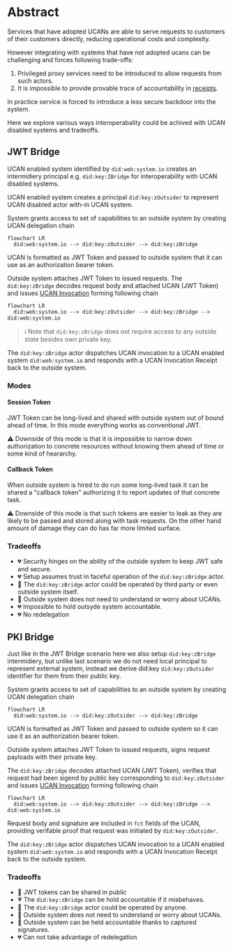 # Abstract

Services that have adopted UCANs are able to serve requests to customers of their customers directly, reducing operational costs and complexity.

However integrating with systems that have not adopted ucans can be challenging and forces following trade-offs:

1. Privileged proxy services need to be introduced to allow requests from such actors.
2. It is impossible to provide provable trace of accountability in [receipts](https://github.com/ucan-wg/invocation#225-receipt).

In practice service is forced to introduce a less secure backdoor into the system.

Here we explore various ways interoperabality could be achived with UCAN disabled systems and tradeoffs.

## JWT Bridge

UCAN enabled system identified by `did:web:system.io` creates an intermidiery principal e.g. `did:key:ZBridge` for interoperability with UCAN disabled systems.

UCAN enabled system creates a principal `did:key:zOutsider` to represent UCAN disabled actor with-in UCAN system.

System grants access to set of capabilities to an outside system by creating UCAN delegation chain

```mermaid
flowchart LR
  did:web:system.io --> did:key:zOutsider --> did:key:zBridge
```

UCAN is formatted as JWT Token and passed to outside system that it can use as an authorization bearer token.

Outside system attaches JWT Token to issued requests. The `did:key:zBridge` decodes request body and attached UCAN (JWT Token) and issues [UCAN Invocation](https://github.com/ucan-wg/invocation) forming following chain

```mermaid
flowchart LR
  did:web:system.io --> did:key:zOutsider --> did:key:zBridge --> did:web:system.io
```

> ℹ️ Note that `did:key:zBridge` does not require access to any outside state besides own private key.

The `did:key:zBridge` actor dispatches UCAN invocation to a UCAN enabled system `did:web:system.io` and responds with a UCAN Invocation Receipt back to the outside system.

### Modes

#### Session Token

JWT Token can be long-lived and shared with outside system out of bound ahead of time. In this mode everything works as conventional JWT.

⚠️ Downside of this mode is that it is impossible to narrow down authorization to concrete resources without knowing them ahead of time or some kind of heararchy.


#### Callback Token

When outside system is hired to do run some long-lived task it can be shared a "callback token" authorizing it to report updates of that concrete task.

⚠️ Downside of this mode is that such tokens are easier to leak as they are likely to be passed and stored along with task requests. On the other hand amount of damage they can do has far more limited surface.

### Tradeoffs

- 💔 Security hinges on the ability of the outside system to keep JWT safe and secure.
- 💔 Setup assumes trust in faceful operation of the `did:key:zBridge` actor.
- 💚 The `did:key:zBridge` actor could be operated by third party or even outside system itself.
- 💚 Outside system does not need to understand or worry about UCANs.
- 💔 Impossible to hold outsyde system accountable.
- 💔 No redelegation


## PKI Bridge

Just like in the JWT Bridge scenario here we also setup `did:key:zBridge` intermidiery, but unlike last scenario we do not need local principal to represent external system, instead we derive did:key `did:key:zOutsider` identifier for them from their public key.

System grants access to set of capabilities to an outside system by creating UCAN delegation chain

```mermaid
flowchart LR
  did:web:system.io --> did:key:zOutsider --> did:key:zBridge
```

UCAN is formatted as JWT Token and passed to outside system so it can use it as an authorization bearer token.

Outside system attaches JWT Token to issued requests, signs request payloads with their private key.

The `did:key:zBridge` decodes attached UCAN (JWT Token), verifies that request had been sigend by public key corresponding to `did:key:zOutsider` and issues [UCAN Invocation](https://github.com/ucan-wg/invocation) forming following chain

```mermaid
flowchart LR
  did:web:system.io --> did:key:zOutsider --> did:key:zBridge --> did:web:system.io
```

Request body and signature are included in `fct` fields of the UCAN, providing verifable proof that request was initiated by `did:key:zOutsider`.

The `did:key:zBridge` actor dispatches UCAN invocation to a UCAN enabled system `did:web:system.io` and responds with a UCAN Invocation Receipt back to the outside system.


### Tradeoffs

- 💚 JWT tokens can be shared in public
- 💗 The `did:key:zBridge` can be hold accountable if it misbehaves.
- 💚 The `did:key:zBridge` actor could be operated by anyone.
- 💚 Outside system does not need to understand or worry about UCANs.
- 💚 Outside system can be held accountable thanks to captured signatures.
- 💔 Can not take advantage of redelegation


